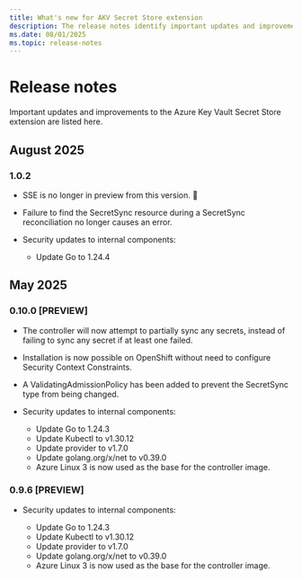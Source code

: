 ```yaml
---
title: What's new for AKV Secret Store extension
description: The release notes identify important updates and improvements in the Azure Key Vault Secret Store extension.
ms.date: 08/01/2025
ms.topic: release-notes
---
```


# Release notes
Important updates and improvements to the Azure Key Vault Secret Store extension are listed here.

## August 2025
### 1.0.2
- SSE is no longer in preview from this version. 🎉
- Failure to find the SecretSync resource during a SecretSync reconciliation no longer causes an error.
- Security updates to internal components:

    - Update Go to 1.24.4

## May 2025
### 0.10.0 [PREVIEW]
- The controller will now attempt to partially sync any secrets, instead of failing to sync any secret if at least one failed.
- Installation is now possible on OpenShift without need to configure Security Context Constraints.
- A ValidatingAdmissionPolicy has been added to prevent the SecretSync type from being changed.
- Security updates to internal components:

    - Update Go to 1.24.3
    - Update Kubectl to v1.30.12
    - Update provider to v1.7.0
    - Update golang.org/x/net to v0.39.0
    - Azure Linux 3 is now used as the base for the controller image.

### 0.9.6 [PREVIEW]
- Security updates to internal components:

    - Update Go to 1.24.3
    - Update Kubectl to v1.30.12
    - Update provider to v1.7.0
    - Update golang.org/x/net to v0.39.0
    - Azure Linux 3 is now used as the base for the controller image.





